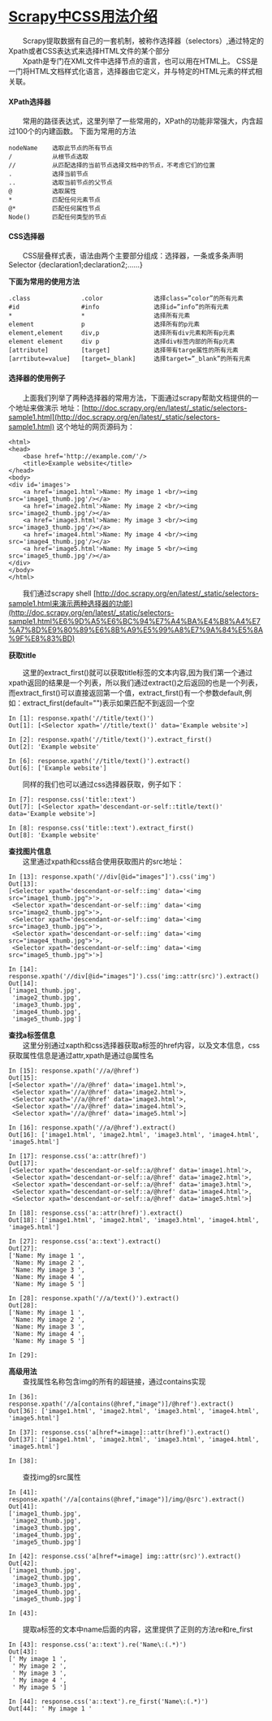 # [Scrapy中CSS用法介绍](https://www.cnblogs.com/zhaof/p/7189860.html)

　　Scrapy提取数据有自己的一套机制，被称作选择器（selectors）,通过特定的Xpath或者CSS表达式来选择HTML文件的某个部分  
　　Xpath是专门在XML文件中选择节点的语言，也可以用在HTML上。
CSS是一门将HTML文档样式化语言，选择器由它定义，并与特定的HTML元素的样式相关联。

#### XPath选择器

　　常用的路径表达式，这里列举了一些常用的，XPath的功能非常强大，内含超过100个的内建函数。
下面为常用的方法

    nodeName    选取此节点的所有节点
    /           从根节点选取
    //          从匹配选择的当前节点选择文档中的节点，不考虑它们的位置
    .           选择当前节点
    ..          选取当前节点的父节点
    @           选取属性
    *           匹配任何元素节点
    @*          匹配任何属性节点
    Node()      匹配任何类型的节点

#### CSS选择器

　　CSS层叠样式表，语法由两个主要部分组成：选择器，一条或多条声明
Selector {declaration1;declaration2;……}

**下面为常用的使用方法**

    .class              .color              选择class=”color”的所有元素
    #id                 #info               选择id=”info”的所有元素
    *                   *                   选择所有元素
    element             p                   选择所有的p元素
    element,element     div,p               选择所有div元素和所有p元素
    element element     div p               选择div标签内部的所有p元素
    [attribute]         [target]            选择带有targe属性的所有元素
    [arrtibute=value]   [target=_blank]     选择target=”_blank”的所有元素

#### 选择器的使用例子

　　上面我们列举了两种选择器的常用方法，下面通过scrapy帮助文档提供的一个地址来做演示
地址：[http://doc.scrapy.org/en/latest/_static/selectors-sample1.html](http://doc.scrapy.org/en/latest/_static/selectors-sample1.html)
这个地址的网页源码为：

    <html>
	<head>
	    <base href='http://example.com/'/>
	    <title>Example website</title>
	</head>
	<body>
	<div id='images'>
	    <a href='image1.html'>Name: My image 1 <br/><img src='image1_thumb.jpg'/></a>
	    <a href='image2.html'>Name: My image 2 <br/><img src='image2_thumb.jpg'/></a>
	    <a href='image3.html'>Name: My image 3 <br/><img src='image3_thumb.jpg'/></a>
	    <a href='image4.html'>Name: My image 4 <br/><img src='image4_thumb.jpg'/></a>
	    <a href='image5.html'>Name: My image 5 <br/><img src='image5_thumb.jpg'/></a>
	</div>
	</body>
	</html>

　　我们通过scrapy shell [http://doc.scrapy.org/en/latest/_static/selectors-sample1.html来演示两种选择器的功能](http://doc.scrapy.org/en/latest/_static/selectors-sample1.html%E6%9D%A5%E6%BC%94%E7%A4%BA%E4%B8%A4%E7%A7%8D%E9%80%89%E6%8B%A9%E5%99%A8%E7%9A%84%E5%8A%9F%E8%83%BD)

**获取title**

　　这里的extract_first()就可以获取title标签的文本内容,因为我们第一个通过xpath返回的结果是一个列表，所以我们通过extract()之后返回的也是一个列表，而extract_first()可以直接返回第一个值，extract_first()有一个参数default,例如：extract_first(default="")表示如果匹配不到返回一个空

    In [1]: response.xpath('//title/text()')
    Out[1]: [<Selector xpath='//title/text()' data='Example website'>]
    
    In [2]: response.xpath('//title/text()').extract_first()
    Out[2]: 'Example website'
    
    In [6]: response.xpath('//title/text()').extract()
    Out[6]: ['Example website']

　　同样的我们也可以通过css选择器获取，例子如下：

    In [7]: response.css('title::text')
    Out[7]: [<Selector xpath='descendant-or-self::title/text()' data='Example website'>]
    
    In [8]: response.css('title::text').extract_first()
    Out[8]: 'Example website'

**查找图片信息**  
　　这里通过xpath和css结合使用获取图片的src地址：

    In [13]: response.xpath('//div[@id="images"]').css('img')
    Out[13]: 
    [<Selector xpath='descendant-or-self::img' data='<img src="image1_thumb.jpg">'>,
     <Selector xpath='descendant-or-self::img' data='<img src="image2_thumb.jpg">'>,
     <Selector xpath='descendant-or-self::img' data='<img src="image3_thumb.jpg">'>,
     <Selector xpath='descendant-or-self::img' data='<img src="image4_thumb.jpg">'>,
     <Selector xpath='descendant-or-self::img' data='<img src="image5_thumb.jpg">'>]
    
    In [14]: response.xpath('//div[@id="images"]').css('img::attr(src)').extract()
    Out[14]: 
    ['image1_thumb.jpg',
     'image2_thumb.jpg',
     'image3_thumb.jpg',
     'image4_thumb.jpg',
     'image5_thumb.jpg']

**查找a标签信息**  
　　这里分别通过xapth和css选择器获取a标签的href内容，以及文本信息，css获取属性信息是通过attr,xpath是通过@属性名

    In [15]: response.xpath('//a/@href')
    Out[15]: 
    [<Selector xpath='//a/@href' data='image1.html'>,
     <Selector xpath='//a/@href' data='image2.html'>,
     <Selector xpath='//a/@href' data='image3.html'>,
     <Selector xpath='//a/@href' data='image4.html'>,
     <Selector xpath='//a/@href' data='image5.html'>]
    
    In [16]: response.xpath('//a/@href').extract()
    Out[16]: ['image1.html', 'image2.html', 'image3.html', 'image4.html', 'image5.html']
    
    In [17]: response.css('a::attr(href)')
    Out[17]: 
    [<Selector xpath='descendant-or-self::a/@href' data='image1.html'>,
     <Selector xpath='descendant-or-self::a/@href' data='image2.html'>,
     <Selector xpath='descendant-or-self::a/@href' data='image3.html'>,
     <Selector xpath='descendant-or-self::a/@href' data='image4.html'>,
     <Selector xpath='descendant-or-self::a/@href' data='image5.html'>]
    
    In [18]: response.css('a::attr(href)').extract()
    Out[18]: ['image1.html', 'image2.html', 'image3.html', 'image4.html', 'image5.html']
    
    In [27]: response.css('a::text').extract()
    Out[27]: 
    ['Name: My image 1 ',
     'Name: My image 2 ',
     'Name: My image 3 ',
     'Name: My image 4 ',
     'Name: My image 5 ']
    
    In [28]: response.xpath('//a/text()').extract()
    Out[28]: 
    ['Name: My image 1 ',
     'Name: My image 2 ',
     'Name: My image 3 ',
     'Name: My image 4 ',
     'Name: My image 5 ']
    
    In [29]: 

**高级用法**  
　　查找属性名称包含img的所有的超链接，通过contains实现

    In [36]: response.xpath('//a[contains(@href,"image")]/@href').extract()
    Out[36]: ['image1.html', 'image2.html', 'image3.html', 'image4.html', 'image5.html']
    
    In [37]: response.css('a[href*=image]::attr(href)').extract()
    Out[37]: ['image1.html', 'image2.html', 'image3.html', 'image4.html', 'image5.html']
    
    In [38]: 

　　查找img的src属性

    In [41]: response.xpath('//a[contains(@href,"image")]/img/@src').extract()
    Out[41]: 
    ['image1_thumb.jpg',
     'image2_thumb.jpg',
     'image3_thumb.jpg',
     'image4_thumb.jpg',
     'image5_thumb.jpg']
    
    In [42]: response.css('a[href*=image] img::attr(src)').extract()
    Out[42]: 
    ['image1_thumb.jpg',
     'image2_thumb.jpg',
     'image3_thumb.jpg',
     'image4_thumb.jpg',
     'image5_thumb.jpg']
    
    In [43]: 

　　提取a标签的文本中name后面的内容，这里提供了正则的方法re和re_first

    In [43]: response.css('a::text').re('Name\:(.*)')
    Out[43]: 
    [' My image 1 ',
     ' My image 2 ',
     ' My image 3 ',
     ' My image 4 ',
     ' My image 5 ']
    
    In [44]: response.css('a::text').re_first('Name\:(.*)')
    Out[44]: ' My image 1 '